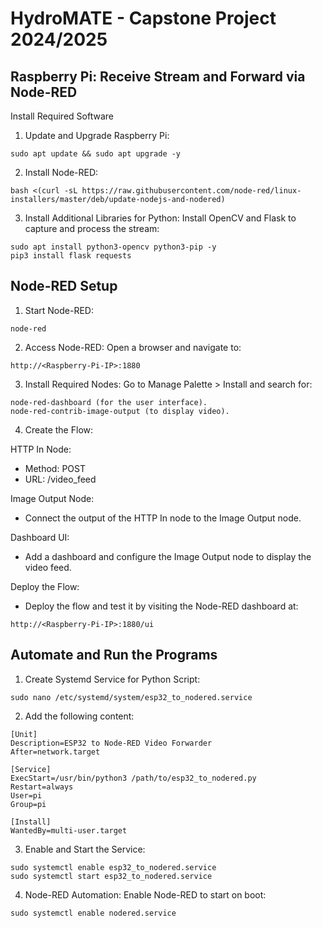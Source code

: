 # HydroMATE - Capstone Project 2024/2025

## Raspberry Pi: Receive Stream and Forward via Node-RED
Install Required Software

1. Update and Upgrade Raspberry Pi:
```
sudo apt update && sudo apt upgrade -y
```

2. Install Node-RED:
```
bash <(curl -sL https://raw.githubusercontent.com/node-red/linux-installers/master/deb/update-nodejs-and-nodered)
```

3. Install Additional Libraries for Python: Install OpenCV and Flask to capture and process the stream:
```
sudo apt install python3-opencv python3-pip -y
pip3 install flask requests
```

## Node-RED Setup

1. Start Node-RED:
```
node-red
```

2. Access Node-RED: Open a browser and navigate to:
```
http://<Raspberry-Pi-IP>:1880
```

3. Install Required Nodes:
Go to Manage Palette > Install and search for:
```
node-red-dashboard (for the user interface).
node-red-contrib-image-output (to display video).
```

4. Create the Flow:

HTTP In Node:
- Method: POST
- URL: /video_feed

Image Output Node:
- Connect the output of the HTTP In node to the Image Output node.

Dashboard UI:
- Add a dashboard and configure the Image Output node to display the video feed.

Deploy the Flow:
- Deploy the flow and test it by visiting the Node-RED dashboard at:
```
http://<Raspberry-Pi-IP>:1880/ui
```

## Automate and Run the Programs

1. Create Systemd Service for Python Script:
```
sudo nano /etc/systemd/system/esp32_to_nodered.service
```

2. Add the following content:
```
[Unit]
Description=ESP32 to Node-RED Video Forwarder
After=network.target

[Service]
ExecStart=/usr/bin/python3 /path/to/esp32_to_nodered.py
Restart=always
User=pi
Group=pi

[Install]
WantedBy=multi-user.target
```

3. Enable and Start the Service:
```
sudo systemctl enable esp32_to_nodered.service
sudo systemctl start esp32_to_nodered.service
```

4. Node-RED Automation:
Enable Node-RED to start on boot:
```
sudo systemctl enable nodered.service
```
